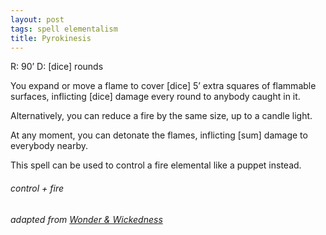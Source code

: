 ```yaml
---
layout: post
tags: spell elementalism
title: Pyrokinesis
---
```


R: 90’ 		D: [dice] rounds

You expand or move a flame to cover [dice] 5’ extra squares of flammable surfaces, inflicting [dice] damage every round to anybody caught in it.

Alternatively, you can reduce a fire by the same size, up to a candle light.

At any moment, you can detonate the flames, inflicting [sum] damage to everybody nearby.

This spell can be used to control a fire elemental like a puppet instead.

###### control + fire
###### adapted from [Wonder & Wickedness](https://www.drivethrurpg.com/product/145647/Wonder--Wickedness)

